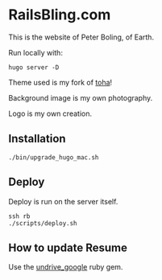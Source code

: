 # RailsBling.com

This is the website of Peter Boling, of Earth.

Run locally with:

```shell
hugo server -D
```

Theme used is my fork of [toha](https://github.com/pboling/toha)!

Background image is my own photography.

Logo is my own creation.

## Installation

```shell
./bin/upgrade_hugo_mac.sh
```

## Deploy

Deploy is run on the server itself.

```shell
ssh rb
./scripts/deploy.sh
```

## How to update Resume

Use the [undrive_google](https://sr.ht/~galtzo/undrive_google/) ruby gem.

